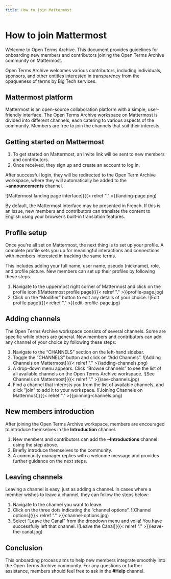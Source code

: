 ```yaml
---
title: How to join Mattermost
---
```


# How to join Mattermost

Welcome to Open Terms Archive. This document provides guidelines for onboarding new members and contributors joining the Open Terms Archive community on Mattermost.

Open Terms Archive welcomes various contributors, including individuals, sponsors, and other entities interested in transparency from the opaqueness of terms by Big Tech services.

## Mattermost platform

Mattermost is an open-source collaboration platform with a simple, user-friendly interface. The Open Terms Archive workspace on Mattermost is divided into different channels, each catering to various aspects of the community. Members are free to join the channels that suit their interests.

## Getting started on Mattermost

1. To get started on Mattermost, an invite link will be sent to new members and contributors.
2. Once received, they sign up and create an account to log in.

After successful login, they will be redirected to the Open Term Archive workspace, where they will automatically be added to the **~announcements** channel.

![Mattermost landing page interface]({{< relref "." >}}landing-page.png)

By default, the Mattermost interface may be presented in French. If this is an issue, new members and contributors can translate the content to English using your browser’s built-in translation features.

## Profile setup

Once you're all set on Mattermost, the next thing is to set up your profile. A complete profile sets you up for meaningful interactions and connections with members interested in tracking the same terms.

This includes adding your full name, user name, pseudo (nickname), role, and profile picture. New members can set up their profiles by following these steps.

1. Navigate to the uppermost right corner of Mattermost and click on the profile icon
   ![Mattermost profile page]({{< relref "." >}}profile-page.jpg)
2. Click on the “Modifier” button to edit any details of your choice.
   ![Edit profile page]({{< relref "." >}}edit-profile-page.jpg)

## Adding channels

The Open Terms Archive workspace consists of several channels. Some are specific while others are general. New members and contributors can add any channel of your choice by following these steps:

1. Navigate to the “CHANNELS” section on the left-hand sidebar.
2. Toggle the “CHANNELS” button and click on “Add Channels”.
   ![Adding Channels on Mattermost]({{< relref "." >}}adding-channels.png)
3. A drop-down menu appears. Click “Browse channels” to see the list of all available channels on the Open Terms Archive workspace.
   ![See Channels on Mattermost]({{< relref "." >}}see-channels.jpg)
4. Find a channel that interests you from the list of available channels, and click ”join” to add it to your workspace.
   ![Joining Channels on Mattermost]({{< relref "." >}}joinning-channels.png)

## New members introduction

After joining the Open Terms Archive workspace, members are encouraged to introduce themselves in the **Introduction** channel.

1. New members and contributors can add the **~Introductions** channel using the step above.
2. Briefly introduce themselves to the community.
3. A community manager replies with a welcome message and provides further guidance on the next steps.

## Leaving channels

Leaving a channel is easy, just as adding a channel. In cases where a member wishes to leave a channel, they can follow the steps below:

1. Navigate to the channel you want to leave.
2. Click on the three dots indicating the “channel options”.
   ![Channel options]({{< relref "." >}}channel-options.jpg)
3. Select “Leave the Canal” from the dropdown menu and voila! You have successfully left that channel.
   ![Leave the Canal]({{< relref "." >}}leave-the-canal.jpg)

## Conclusion

This onboarding process aims to help new members integrate smoothly into the Open Terms Archive community. For any questions or further assistance, members should feel free to ask in the **\#Help** channel.
